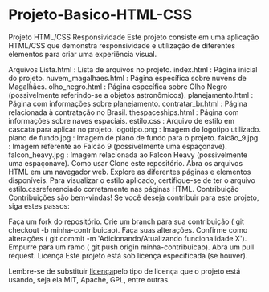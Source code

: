 # Projeto-Basico-HTML-CSS

Projeto HTML/CSS Responsividade
Este projeto consiste em uma aplicação HTML/CSS que demonstra responsividade e utilização de diferentes elementos para criar uma experiência visual.

Arquivos
Lista.html : Lista de arquivos no projeto.
index.html : Página inicial do projeto.
nuvem_magalhaes.html : Página específica sobre nuvens de Magalhães.
olho_negro.html : Página específica sobre Olho Negro (possivelmente referindo-se a objetos astronômicos).
planejamento.html : Página com informações sobre planejamento.
contratar_br.html : Página relacionada à contratação no Brasil.
thespaceships.html : Página com informações sobre naves espaciais.
estilo.css : Arquivo de estilo em cascata para aplicar no projeto.
logotipo.png : Imagem do logotipo utilizado.
plano de fundo.jpg : Imagem de plano de fundo para o projeto.
falcão_9.jpg : Imagem referente ao Falcão 9 (possivelmente uma espaçonave).
falcon_heavy.jpg : Imagem relacionada ao Falcon Heavy (possivelmente uma espaçonave).
Como usar
Clone este repositório.
Abra os arquivos HTML em um navegador web.
Explore as diferentes páginas e elementos disponíveis.
Para visualizar o estilo aplicado, certifique-se de ter o arquivo estilo.cssreferenciado corretamente nas páginas HTML.
Contribuição
Contribuições são bem-vindas! Se você deseja contribuir para este projeto, siga estes passos:

Faça um fork do repositório.
Crie um branch para sua contribuição ( git checkout -b minha-contribuicao).
Faça suas alterações.
Confirme como alterações ( git commit -m 'Adicionando/Atualizando funcionalidade X').
Empurre para um ramo ( git push origin minha-contribuicao).
Abra um pull request.
Licença
Este projeto está sob licença especificada (se houver).

Lembre-se de substituir [licença](#)pelo tipo de licença que o projeto está usando, seja ela MIT, Apache, GPL, entre outras.

